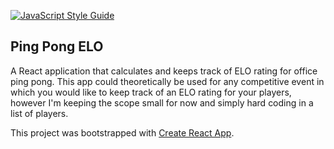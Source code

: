 [![JavaScript Style Guide](https://img.shields.io/badge/code_style-standard-brightgreen.svg)](https://standardjs.com)

## Ping Pong ELO

A React application that calculates and keeps track of ELO rating for office ping pong. This app could theoretically be used for any competitive event in which you would like to keep track of an ELO rating for your players, however I'm keeping the scope small for now and simply hard coding in a list of players.

This project was bootstrapped with [Create React App](https://github.com/facebookincubator/create-react-app).
